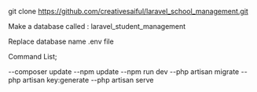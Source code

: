 git clone https://github.com/creativesaiful/laravel_school_management.git

Make a database called : laravel_student_management

Replace database name .env file

Command List;

--composer update
--npm update
--npm run dev
--php artisan migrate
--php artisan key:generate
--php artisan serve
